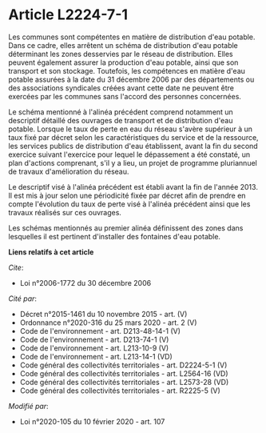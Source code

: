# Article L2224-7-1

Les communes sont compétentes en matière de distribution d'eau potable. Dans ce cadre, elles arrêtent un schéma de
distribution d'eau potable déterminant les zones desservies par le réseau de distribution. Elles peuvent également assurer la
production d'eau potable, ainsi que son transport et son stockage. Toutefois, les compétences en matière d'eau potable
assurées à la date du 31 décembre 2006 par des départements ou des associations syndicales créées avant cette date ne peuvent
être exercées par les communes sans l'accord des personnes concernées.

Le schéma mentionné à l'alinéa précédent comprend notamment un descriptif détaillé des ouvrages de transport et de
distribution d'eau potable. Lorsque le taux de perte en eau du réseau s'avère supérieur à un taux fixé par décret selon les
caractéristiques du service et de la ressource, les services publics de distribution d'eau établissent, avant la fin du
second exercice suivant l'exercice pour lequel le dépassement a été constaté, un plan d'actions comprenant, s'il y a lieu, un
projet de programme pluriannuel de travaux d'amélioration du réseau.

Le descriptif visé à l'alinéa précédent est établi avant la fin de l'année 2013. Il est mis à jour selon une périodicité
fixée par décret afin de prendre en compte l'évolution du taux de perte visé à l'alinéa précédent ainsi que les travaux
réalisés sur ces ouvrages.

Les schémas mentionnés au premier alinéa définissent des zones dans lesquelles il est pertinent d'installer des fontaines
d'eau potable.

**Liens relatifs à cet article**

_Cite_:

  - Loi n°2006-1772 du 30 décembre 2006

_Cité par_:

  - Décret n°2015-1461 du 10 novembre 2015 - art. (V)
  - Ordonnance n°2020-316 du 25 mars 2020 - art. 2 (V)
  - Code de l'environnement - art. D213-48-14-1 (V)
  - Code de l'environnement - art. D213-74-1 (V)
  - Code de l'environnement - art. L213-10-9 (V)
  - Code de l'environnement - art. L213-14-1 (VD)
  - Code général des collectivités territoriales - art. D2224-5-1 (V)
  - Code général des collectivités territoriales - art. L2564-16 (VD)
  - Code général des collectivités territoriales - art. L2573-28 (VD)
  - Code général des collectivités territoriales - art. R2225-5 (V)

_Modifié par_:

  - Loi n°2020-105 du 10 février 2020 - art. 107
